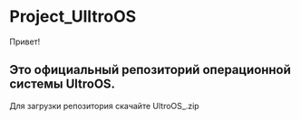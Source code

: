 # Project_UlltroOS
Привет!

Это официальный репозиторий операционной системы UltroOS. 
---------------------------------------------------------------------------
Для загрузки репозитория скачайте UltroOS_<version>.zip
